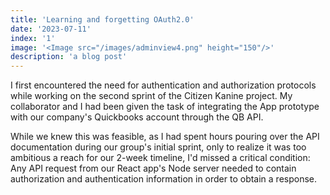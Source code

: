 ```yaml
---
title: 'Learning and forgetting OAuth2.0'
date: '2023-07-11'
index: '1'
image: '<Image src="/images/adminview4.png" height="150"/>'
description: 'a blog post'
---
```


I first encountered the need for authentication and authorization protocols while working on the second sprint of the Citizen Kanine project. My collaborator and I had been given the task of integrating the App prototype with our company's Quickbooks account through the QB API. 

While we knew this was feasible, as I had spent hours pouring over the API documentation during our group's initial sprint, only to realize it was too ambitious a reach for our 2-week timeline, I'd missed a critical condition: Any API request from our React app's Node server needed to contain authorization and authentication information in order to obtain a response.